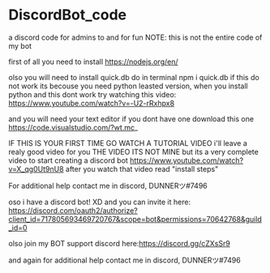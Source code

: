 # DiscordBot_code
a discord code for admins to and for fun
NOTE: this is not the entire code of my bot

first of all you need to install 
https://nodejs.org/en/

olso you will need to install quick.db 
do in terminal npm i quick.db
if this do not work its becouse you need python leasted version, when you install python and this dont work try watching this video:
https://www.youtube.com/watch?v=-U2-rRxhpx8

and you will need your text editor if you dont have one download this one 
https://code.visualstudio.com/?wt.mc_

IF THIS IS YOUR FIRST TIME GO WATCH A TUTORIAL VIDEO i'll leave a realy good video for you THE VIDEO ITS NOT MINE 
but its a very complete video to start creating a discord bot
https://www.youtube.com/watch?v=X_qg0Ut9nU8 after you watch that video read "install steps"

For additional help contact me in discord, DUNNERツ#7496

oso i have a discord bot! XD 
and you can invite it here:
https://discord.com/oauth2/authorize?client_id=717805693469720767&scope=bot&permissions=70642768&guild_id=0


olso join my BOT support discord here:https://discord.gg/cZXsSr9

and again for additional help contact me in discord, DUNNERツ#7496
